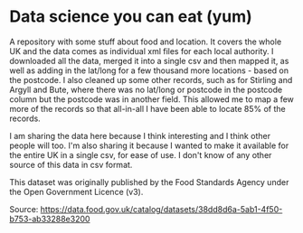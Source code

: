 # Data science you can eat (yum)
A repository with some stuff about food and location. It covers the whole UK and the data comes as individual xml files for each local authority. I downloaded all the data, merged it into a single csv and then mapped it, as well as adding in the lat/long for a few thousand more locations - based on the postcode. I also cleaned up some other records, such as for Stirling and Argyll and Bute, where there was no lat/long or postcode in the postcode column but the postcode was in another field. This allowed me to map a few more of the records so that all-in-all I have been able to locate 85% of the records.

I am sharing the data here because I think interesting and I think other people will too. I'm also sharing it because I wanted to make it available for the entire UK in a single csv, for ease of use. I don't know of any other source of this data in csv format.

This dataset was originally published by the Food Standards Agency under the Open Government Licence (v3).

Source: https://data.food.gov.uk/catalog/datasets/38dd8d6a-5ab1-4f50-b753-ab33288e3200
